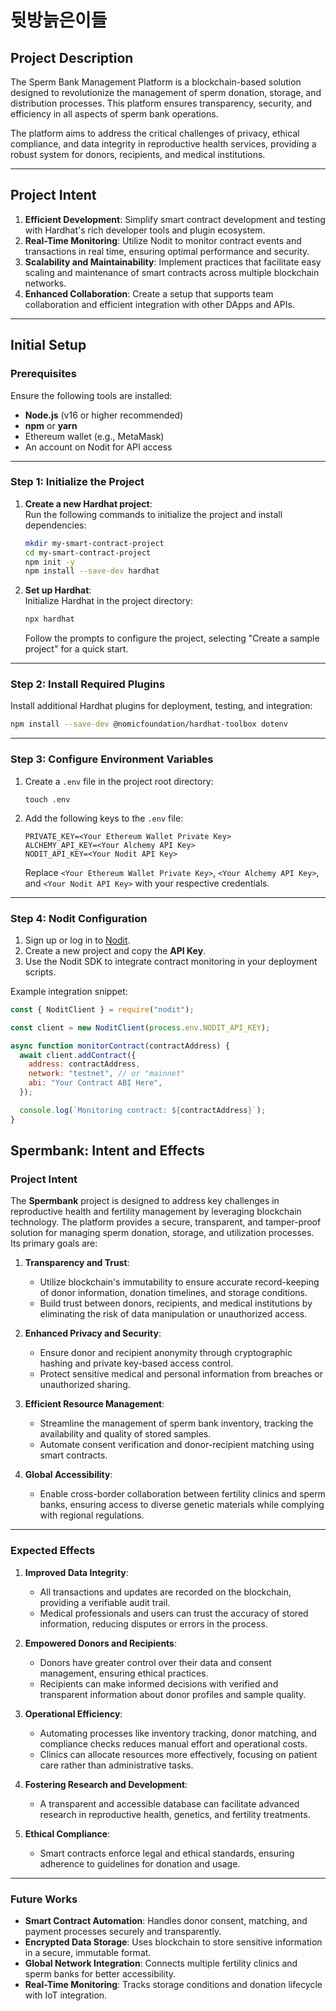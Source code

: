 # 뒷방늙은이들
## Project Description

The Sperm Bank Management Platform is a blockchain-based solution designed to revolutionize the management of sperm donation, storage, and distribution processes. This platform ensures transparency, security, and efficiency in all aspects of sperm bank operations.

The platform aims to address the critical challenges of privacy, ethical compliance, and data integrity in reproductive health services, providing a robust system for donors, recipients, and medical institutions.

---

## Project Intent

1. **Efficient Development**: Simplify smart contract development and testing with Hardhat's rich developer tools and plugin ecosystem.
2. **Real-Time Monitoring**: Utilize Nodit to monitor contract events and transactions in real time, ensuring optimal performance and security.
3. **Scalability and Maintainability**: Implement practices that facilitate easy scaling and maintenance of smart contracts across multiple blockchain networks.
4. **Enhanced Collaboration**: Create a setup that supports team collaboration and efficient integration with other DApps and APIs.

---

## Initial Setup

### Prerequisites

Ensure the following tools are installed:

- **Node.js** (v16 or higher recommended)
- **npm** or **yarn**
- Ethereum wallet (e.g., MetaMask)
- An account on Nodit for API access

---

### Step 1: Initialize the Project

1. **Create a new Hardhat project**:  
   Run the following commands to initialize the project and install dependencies:
   ```bash
   mkdir my-smart-contract-project
   cd my-smart-contract-project
   npm init -y
   npm install --save-dev hardhat
   ```

2. **Set up Hardhat**:  
   Initialize Hardhat in the project directory:
   ```bash
   npx hardhat
   ```

   Follow the prompts to configure the project, selecting "Create a sample project" for a quick start.

---

### Step 2: Install Required Plugins

Install additional Hardhat plugins for deployment, testing, and integration:
```bash
npm install --save-dev @nomicfoundation/hardhat-toolbox dotenv
```

---

### Step 3: Configure Environment Variables

1. Create a `.env` file in the project root directory:
   ```
   touch .env
   ```

2. Add the following keys to the `.env` file:
   ```plaintext
   PRIVATE_KEY=<Your Ethereum Wallet Private Key>
   ALCHEMY_API_KEY=<Your Alchemy API Key>
   NODIT_API_KEY=<Your Nodit API Key>
   ```

   Replace `<Your Ethereum Wallet Private Key>`, `<Your Alchemy API Key>`, and `<Your Nodit API Key>` with your respective credentials.

---

### Step 4: Nodit Configuration

1. Sign up or log in to [Nodit](https://nodit.io/).
2. Create a new project and copy the **API Key**.
3. Use the Nodit SDK to integrate contract monitoring in your deployment scripts.

Example integration snippet:
```javascript
const { NoditClient } = require("nodit");

const client = new NoditClient(process.env.NODIT_API_KEY);

async function monitorContract(contractAddress) {
  await client.addContract({
    address: contractAddress,
    network: "testnet", // or "mainnet"
    abi: "Your Contract ABI Here",
  });

  console.log(`Monitoring contract: ${contractAddress}`);
}
```

## Spermbank: Intent and Effects

### Project Intent

The **Spermbank** project is designed to address key challenges in reproductive health and fertility management by leveraging blockchain technology. The platform provides a secure, transparent, and tamper-proof solution for managing sperm donation, storage, and utilization processes. Its primary goals are:

1. **Transparency and Trust**: 
   - Utilize blockchain's immutability to ensure accurate record-keeping of donor information, donation timelines, and storage conditions.
   - Build trust between donors, recipients, and medical institutions by eliminating the risk of data manipulation or unauthorized access.

2. **Enhanced Privacy and Security**: 
   - Ensure donor and recipient anonymity through cryptographic hashing and private key-based access control.
   - Protect sensitive medical and personal information from breaches or unauthorized sharing.

3. **Efficient Resource Management**:
   - Streamline the management of sperm bank inventory, tracking the availability and quality of stored samples.
   - Automate consent verification and donor-recipient matching using smart contracts.

4. **Global Accessibility**:
   - Enable cross-border collaboration between fertility clinics and sperm banks, ensuring access to diverse genetic materials while complying with regional regulations.

---

### Expected Effects

1. **Improved Data Integrity**:
   - All transactions and updates are recorded on the blockchain, providing a verifiable audit trail.
   - Medical professionals and users can trust the accuracy of stored information, reducing disputes or errors in the process.

2. **Empowered Donors and Recipients**:
   - Donors have greater control over their data and consent management, ensuring ethical practices.
   - Recipients can make informed decisions with verified and transparent information about donor profiles and sample quality.

3. **Operational Efficiency**:
   - Automating processes like inventory tracking, donor matching, and compliance checks reduces manual effort and operational costs.
   - Clinics can allocate resources more effectively, focusing on patient care rather than administrative tasks.

4. **Fostering Research and Development**:
   - A transparent and accessible database can facilitate advanced research in reproductive health, genetics, and fertility treatments.

5. **Ethical Compliance**:
   - Smart contracts enforce legal and ethical standards, ensuring adherence to guidelines for donation and usage.

---

### Future Works

- **Smart Contract Automation**: Handles donor consent, matching, and payment processes securely and transparently.
- **Encrypted Data Storage**: Uses blockchain to store sensitive information in a secure, immutable format.
- **Global Network Integration**: Connects multiple fertility clinics and sperm banks for better accessibility.
- **Real-Time Monitoring**: Tracks storage conditions and donation lifecycle with IoT integration.